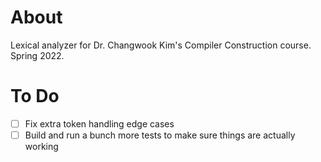 # About

Lexical analyzer for Dr. Changwook Kim's Compiler Construction course. Spring 2022.

# To Do
- [ ] Fix extra token handling edge cases
- [ ] Build and run a bunch more tests to make sure things are actually working